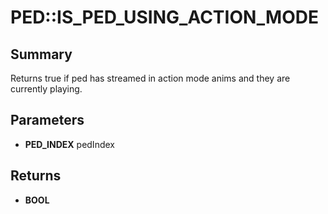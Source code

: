 # PED::IS_PED_USING_ACTION_MODE

## Summary
Returns true if ped has streamed in action mode anims and they are currently playing.

## Parameters
* **PED_INDEX** pedIndex

## Returns
* **BOOL**